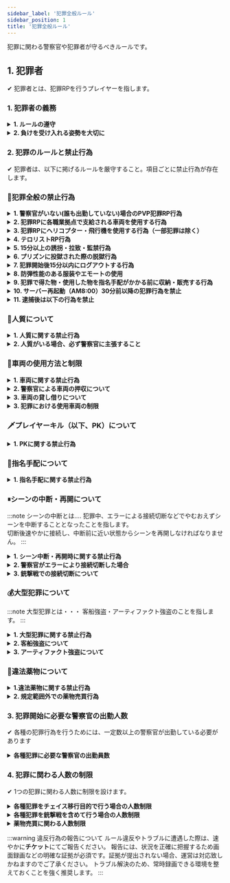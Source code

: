 ```yaml
---
sidebar_label: '犯罪全般ルール'
sidebar_position: 1
title: '犯罪全般ルール'
---
```


犯罪に関わる警察官や犯罪者が守るべきルールです。


## 1. 犯罪者
✔ 犯罪者とは、犯罪RPを行うプレイヤーを指します。

### 1. 犯罪者の義務

<details>
<summary><strong>1. ルールの遵守</strong></summary>
<div>
以下に記載するルールは、RPにおける整合性を保ち、他プレイヤーのRPを尊重するために必要不可欠なものです。<br/>
すべてのプレイヤーが円滑にプレイできるよう、必ず遵守してください。
</div>
</details>

<details>
<summary><strong>2. 負けを受け入れる姿勢を大切に</strong></summary>
<div>
犯罪RPを行う以上、警察官に捕まったり負けたりする展開もRPの一部と理解し、<br/>
「勝つためのRP」ではなく、「面白いストーリーを作るためのRP」を心がけましょう。
</div>
</details>


### 2. 犯罪のルールと禁止行為
✔ 犯罪者は、以下に掲げるルールを厳守すること。項目ごとに禁止行為が存在します。

### 🚫犯罪全般の禁止行為

<details>
<summary><strong>1. 警察官がいない(誰も出勤していない)場合のPVP犯罪RP行為</strong></summary>
<div>
強盗・誘拐・殺人・プレイヤーから車両を盗むなどの PVP (プレイヤー対プレイヤー) 犯罪行為はできません。
</div>
</details>

<details>
<summary><strong>2. 犯罪RPに各職業拠点で支給される車両を使用する行為</strong></summary>
<div>
タクシーをしながら犯罪をする仲間を探す、指名手配された場合の潜伏場所を探す、逃走ルートを下見する、
といった犯罪準備行為に使用することは可能とします。
</div>
</details>

<details>
<summary><strong>3. 犯罪RPにヘリコプター・飛行機を使用する行為（一部犯罪は除く）</strong></summary>
<div>
客船強盗を除く。
</div>
</details>

<details>
<summary><strong>4. テロリストRP行為</strong></summary>
<div>
非のない一般市民を巻き込む犯罪RPは禁止です。<br/>
現実には起こることがあるかもしれませんが、kogamaiGTAではこれを許可することはありません。
</div>
</details>

<details>
<summary><strong>5. 15分以上の誘拐・拉致・監禁行為</strong></summary>
<div>
</div>
</details>

<details>
<summary><strong>6. プリズンに投獄された際の脱獄行為</strong></summary>
<div>
いかなる理由があったとしても脱獄を禁止します。<br/>
尚、プリズン内でのパルクールの使用は想定外の動作を発生させる恐れがある為、細心の注意を払うこと。<br/>
意図せず使用し、脱獄となった場合でも違反となる場合がありますので十分注意して下さい。
</div>
</details>

<details>
<summary><strong>7. 犯罪開始後15分以内にログアウトする行為</strong></summary>
<div>
ログアウトした場合「永久指名手配」となります。<br/>
※通常指名手配の場合、指名手配時間の半分が経過するまでログアウトすることはできません。<br/>
※永久指名手配中に再度永久指名手配になる行為をした場合、サーバー追放対象となります。<br/>

 :::note 例) 12:00に空き巣を行った。<br/>
 　→指名手配がかからず12:16以降にログアウトは可。<br/>
 　→12:10に「12:40まで」と指名手配がかかった場合、12:25以降にログアウト可。<br/>
 　→指名手配がかからず12:10にログアウトした場合、永久指名手配。
 :::
</div>
</details>

<details>
<summary><strong>8. 防弾性能のある服装やエモートの使用</strong></summary>
<div>
防弾性がある服飾や装飾、エモートは、すべて禁止です。
</div>
</details>

<details>
<summary><strong>9. 犯罪で得た物・使用した物を指名手配がかかる前に収納・販売する行為</strong></summary>
<div>
指名手配通知後に収納・販売すること。
</div>
</details>

<details>
<summary><strong>10. サーバー再起動（AM8:00）30分前以降の犯罪行為を禁止</strong></summary>
<div>
30分前にアナウンスが流れます。それ以降の故意的な犯罪は禁止です。
</div>
</details>

<details>
<summary><strong>11. 逮捕後は以下の行為を禁止</strong></summary>
<div>

 <details>
 <summary><strong>1. 警察官に手錠・連行されている状態で無線などの連絡手段を使用する行為（ボタン連打含む）</strong></summary>
 <div>
 留置所に入れられた際も同様に、無線・スマホ電話の使用を禁止します。
 </div>
 </details>

 <details>
 <summary><strong>2. 警察署内でパルクールを使用する行為</strong></summary>
 <div>
 建物をすり抜ける可能性があり、意図していなくてもグリッチ行為として違反とみなさますのでご注意ください。
 </div>
 </details>

 <details>
 <summary><strong>3.留置所内で、殴り・武器などを使用する行為</strong></summary>
 <div>
 必要な場合は警察官の許可を得ること。
 </div>
 </details>

</div>
</details>


### 🧍人質について
<details>
<summary><strong>1. 人質に関する禁止行為</strong></summary>
<div>

<details>
<summary><strong>1. 談合・買収した人間を人質と偽装する行為</strong></summary>
<div>
犯罪経験の有無は問いませんが、以前共犯となった事件簿が発見された場合人質とみなされない場合があります。<br/>
※警察事件簿にて全て記録されています。
</div>
</details>

<details>
<summary><strong>2. 警察官との人質解放交渉が終わる前に逃走する行為</strong></summary>
<div>
人質の解放条件として警察官へ一定程度の要求を行うことができます。どの程度の要求を呑むかはその場の警察官が判断します。<br/>
原則2種類要求することができ、指名手配中は1種類のみとなります。条件の一部例は以下の通りです。<br/>

<ul>
  <li>チェイス開始後、1分間警察ヘリコプターで追跡させない</li>
  <li>チェイス開始後、車両からのアタックを1分禁止させる</li>
  <li>チェイス開始後、発砲を1分禁止させる</li>
  <li>チェイス開始後、アタック・発砲を30秒禁止させる</li>
  <li>スパイク・ゲートの使用を禁止させる</li>
</ul>

</div>
</details>

<details>
<summary><strong>3. 人質解放交渉中に発砲（威嚇射撃含む）また、警察官を殺す行為は禁止</strong></summary>
<div>
交渉後のチェイス中に、逃げる手段として発砲することは可能。
</div>
</details>

</div>
</details>

<details>
<summary><strong>2. 人質がいる場合、必ず警察官に主張すること</strong></summary>
<div>
警察官が監視カメラや現場の状況を確認した際に、人質が見える位置にいない場合、人質がいないと判断されます。<br/>
人質をとっていない場合、警察官は実銃での制圧を行います。<br/>
全ての犯罪において、1人で行い人質をとる場合は警察官が到着する前に人質に銃を向けて待機し、<br/>
到着した警察官に対し「人質がいる・はいってくるな」などの脅し文言を必ず発言すること。
</div>
</details>

### 🚗車両の使用方法と制限

<details>
<summary><strong>1. 車両に関する禁止行為</strong></summary>
<div>
車両で建物の入口等をふさぐ行為<br/>
犯罪に使用した車両を、警察官に押収される、または指名手配時間が終了する前に車庫へしまう行為<br/>
徒歩状態の相手に対し、意図して車両を使って殺害する（以下、VPK）行為<br/>
VPKから犯罪を開始する行為
</div>
</details>

<details>
<summary><strong>2. 警察官による車両の押収について</strong></summary>
<div>
押収された車両が時間制限により取り出せない場合、警察官へ連絡し$100,000支払うことですぐに出庫することが可能です。
</div>
</details>

<details>
<summary><strong>3. 車両の貸し借りについて</strong></summary>
<div>
犯罪に使用された車両の持ち主は、犯人に盗難された場合を除き原則共犯とみなされます。
</div>
</details>

<details>
<summary><strong>3. 犯罪における使用車両の制限</strong></summary>
<div>
Virtue・Powersurge・Shinobi・Shinobi Outlaw・Hakuchou Dragは１犯罪につき１台のみ使用可能です。
</div>
</details>

### 🗡️プレイヤーキル（以下、PK）について
<details>
<summary><strong>1. PKに関する禁止行為</strong></summary>
<div>

<details>
<summary><strong>1. 殺す意思や意図を伝えずにPKする行為</strong></summary>
<div>
原則「以前伝えた」などは認められない。「毎回」意思や意図の伝達が必要です。<br/>
試し撃ちをしたかった・何となく視界に入ったから・嫌がらせ目的・PKしてみたかった、等に類似する物は全て理由にはなりません。<br/>
反撃・返り討ちにする場合も同様です。
</div>
</details>

<details>
<summary><strong>2. 同じプレイヤーを何度も殺し続ける行為</strong></summary>
<div>
理由があっても、PKはワンシーンにつき原則１回までとすること。
</div>
</details>

<details>
<summary><strong>3. 犯罪シーンが開始していない状態で警察官をPKする行為</strong></summary>
<div>
警官に呼び止められた際、自身に対して不利益な条件を突き付けられ、口頭で断ったが尚警官が引かなかった場合に殺害可能とします。<br/>
「以前捕まった」「この警察官が嫌いだから」などの理由で殺害することはできません。<br/>
犯罪後の逃走中、指名手配中は犯罪シーン中となる為例外です。
</div>
</details>

</div>
</details>

### 🔎指名手配について
<details>
<summary><strong>1. 指名手配に関する禁止行為</strong></summary>
<div>

<details>
<summary><strong>1. 指名手配時間が半分を過ぎる前にログアウトする行為</strong></summary>
<div>
指名手配時間が半分を過ぎた場合、一時ログアウトが可能です。時間終了後にログインしても問題ありません。
</div>
</details>

<details>
<summary><strong>2. 密閉された建物へ侵入・隠れる行為</strong></summary>
<div>
立体駐車場・地下通路/線路を除く、四方を囲まれ全方位どこからみても目視できない空間へ入り、指名手配時間をやり過ごす行為は禁止です。<br/>
修理のため整備工場へ入る・食料調達のために飲食店へ入る等、一時的に必要な作業のために入ることは可能。作業が終わり次第速やかに出ること。
</div>
</details>

<details>
<summary><strong>3. 海上に逃げる行為</strong></summary>
<div>
例外として海上に関係する強盗の場合、一時的に海への逃走は可能ですが指名手配がかけられた後速やかに陸地に戻ること。
</div>
</details>

</div>
</details>

###  ⏸シーンの中断・再開について
:::note シーンの中断とは….
犯罪中、エラーによる接続切断などでやむおえずシーンを中断することとなったことを指します。<br/>
切断後速やかに接続し、中断前に近い状態からシーンを再開しなければなりません。
:::

<details>
<summary><strong>1. シーン中断・再開時に関する禁止行為</strong></summary>
<div>

<details>
<summary><strong>1. 意図的に時間を置いてからログインする行為</strong></summary>
<div>
</div>
</details>

<details>
<summary><strong>2. チェイス中にシーンが中断し復帰後、警察官からの発砲がない状態で銃撃に切り替える行為</strong></summary>
<div>
</div>
</details>

<details>
<summary><strong>3. 復帰後、警察官を騙し隙をついて逃走する行為</strong></summary>
<div>
復帰した際、警察官がおらず再逃走が可能であればそのままシーンを再開することは可能です。
</div>
</details>


<details>
<summary><strong>4. その他、エラー落ちを逆手に取って有利になるよう立ち回る行為</strong></summary>
<div>
</div>
</details>

</div>
</details>

<details>
<summary><strong>2. 警察官がエラーにより接続切断した場合</strong></summary>
<div>
以下の状態で警察官が接続切断した際に周りに他の警察官がいない場合、切断した警察官が復帰するまでシーンを中断してください。<br/>
ほう助など第三者が関わることはできません。
<ui>
  <li>手錠をかけようとした際</li>
  <li>護送しようとした際</li>
  <li>護送状態、および手錠をされパトカーに乗せられていた際</li>
</ui>
</div>
</details>

<details>
<summary><strong>3. 銃撃戦での接続切断について</strong></summary>
<div>
銃撃戦を伴う犯罪にて、銃撃戦中にエラーにより接続切断が発生した場合、そのプレイヤーは死亡判定となり戦闘への復帰や逃走をすることはできません。<br/>
再接続後、手を挙げてその場で待機してください。警察官に見つからなかった場合であっても逃走せず自首してください。
</div>
</details>


### 💰大型犯罪について
:::note 大型犯罪とは・・・
客船強盗・アーティファクト強盗のことを指します。
:::

<details>
<summary><strong>1. 大型犯罪に関する禁止行為</strong></summary>
<div>

<details>
<summary><strong>1. ギャングメンバー以外のみで大型犯罪をする行為</strong></summary>
<div>
ギャングに属したメンバーが、傭兵として別ギャングメンバー、半グレを雇う事は可能。
</div>
</details>

<details>
<summary><strong>2. 大型専用戦闘服を着用せずに大型犯罪をする行為</strong></summary>
<div>
各ギャング、大型専用の戦闘服を作ること。（完成した戦闘服は警察が写真を撮り共有します。）<br/>
傭兵を雇う場合は、各ギャングが定めた戦闘服を着用し行うこと。
</div>
</details>

<details>
<summary><strong>3. 大型犯罪の指名手配中に服を着替える行為</strong></summary>
<div>
</div>
</details>

</div>
</details>

<details>
<summary><strong>2. 客船強盗について</strong></summary>
<div>
警察官が6人以上かつ、救急隊が1人以上出勤している場合に開始可能とする。※「受注」ではなく「開始」です。<br/>
アーティファクト・現金は必ず全て盗ること。<br/>

殲滅戦中、客船から海へ落下した場合、そのプレイヤーは死亡判定となります。船尾にて手を挙げて待機してください。<br/>
逃走は、船・車(2台まで：台数制限内で乗り換え可)・ヘリコプター(1台まで)のみ使用可能です。<br/>
※逃走開始タイミングは警察車両（船・ヘリ含む）が視認でき次第可能となります。
</div>
</details>

<details>
<summary><strong>3. アーティファクト強盗について</strong></summary>
<div>
警察官が6人以上かつ、救急隊が1人以上出勤している場合に開始可能とする。※「受注」ではなく「開始」です。<br/>
アーティファクト強盗において以下の行為を禁止します。<br/>
<ui>
  <li>ドライブバイ(車両に乗った状態で銃を撃つ行為)</li>
  <li>航空機の使用</li>
  <li>海上への逃走</li>
  <li>赤枠範囲(画像)から出た後の再侵入</li>
  <li>緑高速道路からの撃ちおろし・陣取り</li>
</ui>
</div>
</details>


### 🌿違法薬物について
<details>
<summary><strong>1.違法薬物に関する禁止行為</strong></summary>
<div>

<details>
<summary><strong>1. 中型以上の強盗犯罪発生時の薬物売買行為</strong></summary>
<div>
中型以上の強盗犯罪とは、空き巣・店舗強盗以外の強盗系犯罪のことを指します。
</div>
</details>

</div>
</details>

<details>
<summary><strong>2. 規定範囲外での薬物売買行為</strong></summary>
<div>
以下の場所・対象への薬物売買は禁止です。
 <ul>
   <li>街中(6000～9000)以外の場所（下記画像参照）</li>
   <li>ギャングの島以外の場所（下記画像参照）</li>
   <li>地下や屋内のNPCへの売買</li>
 </ul>
<img src="https://gta-media.kogamai.com/image%2F6a630e6a20c57732.png" width="50%" />
</div>
</details>


### 3. 犯罪開始に必要な警察官の出勤人数
✔ 各種の犯罪行為を行うためには、一定数以上の警察官が出勤している必要があります

<details>
<summary><strong>各種犯罪に必要な警察官の出勤員数</strong></summary>
<div>


<table>
  <thead>
    <tr>
      <th scope="col">犯罪（罪状）</th>
      <th scope="col">警察官の出勤人数</th>
    </tr>
  </thead>
  <tbody>
    <tr>
      <th scope="row">空き巣</th>
      <td><center>2人</center></td>
    </tr>
    <tr>
      <th scope="row">ATM強盗</th>
      <td><center>2人</center></td>
    </tr>
    <tr>
      <th scope="row">店舗強盗</th>
      <td><center>3人</center></td>
    </tr>
    <tr>
      <th scope="row">ヴァンジェリコ宝石強盗</th>
      <td><center>4人</center></td>
    </tr>
    <tr>
      <th scope="row">軍事物資輸送車両強盗</th>
      <td><center>4人</center></td>
    </tr>
    <tr>
      <th scope="row">フリーサ銀行強盗</th>
      <td><center>5人</center></td>
    </tr>
    <tr>
      <th scope="row">【大型】客船強盗</th>
      <td><center>6人</center></td>
    </tr>
    <tr>
      <th scope="row">【大型】アーティファクト強盗</th>
      <td><center>6人</center></td>
    </tr>
    <tr>
      <th scope="row">薬物売買(市民)</th>
      <td><center>4人</center></td>
    </tr>
    <tr>
      <th scope="row">薬物売買(売人)</th>
      <td><center>3人</center></td>
    </tr>
  </tbody>
</table>

</div>
</details>

### 4. 犯罪に関わる人数の制限
✔ 1つの犯罪に関わる人数に制限を設けます。

<details>
<summary><strong>各種犯罪をチェイス移行目的で行う場合の人数制限</strong></summary>
<div>

<table>
  <thead>
    <tr>
      <th scope="col">犯罪（罪状）</th>
      <th scope="col">犯罪者</th>
    </tr>
  </thead>
  <tbody>
    <tr>
      <th scope="row">空き巣</th>
      <td><center>1～2人</center></td>
    </tr>
    <tr>
      <th scope="row">ATM強盗</th>
      <td><center>1～2人</center></td>
    </tr>
    <tr>
      <th scope="row">店舗強盗</th>
      <td><center>1～2人</center></td>
    </tr>
    <tr>
      <th scope="row">ヴァンジェリコ宝石強盗</th>
      <td><center>1～2人</center></td>
    </tr>
    <tr>
      <th scope="row">フリーサ銀行強盗</th>
      <td><center>1～2人</center></td>
    </tr>
    <tr>
      <th scope="row">軍事物資輸送車両強盗</th>
      <td><center>1～3人</center></td>
    </tr>
    <tr>
      <th scope="row">【大型】客船強盗</th>
      <td><center>2～4人</center></td>
    </tr>
    <tr>
      <th scope="row">【大型】アーティファクト強盗</th>
      <td><center>2～4人</center></td>
    </tr>
  </tbody>
</table>

※逃走ほう助は表記の人数に含まれます。
</div>
</details>

<details>
<summary><strong>各種犯罪を銃撃戦を含めて行う場合の人数制限</strong></summary>
<div>

<table>
  <thead>
    <tr>
      <th scope="col">犯罪（罪状）</th>
      <th scope="col">犯罪者</th>
      <th scope="col">警察官</th>
    </tr>
  </thead>
  <tbody>
    <tr>
      <th scope="row">空き巣</th>
      <td><center>1～2人</center></td>
      <td><center>2～6人</center></td>
    </tr>
    <tr>
      <th scope="row">ATM強盗</th>
      <td><center>1～2人</center></td>
      <td><center>2～4人</center></td>
    </tr>
    <tr>
      <th scope="row">店舗強盗</th>
      <td><center>1～3人</center></td>
      <td><center>2～6人</center></td>
    </tr>
    <tr>
      <th scope="row">ヴァンジェリコ宝石強盗</th>
      <td><center>1～4人</center></td>
      <td><center>4～8人</center></td>
    </tr>
    <tr>
      <th scope="row">フリーサ銀行強盗</th>
      <td><center>1～5人</center></td>
      <td><center>4～10人</center></td>
    </tr>
    <tr>
      <th scope="row">軍事物資輸送車両強盗</th>
      <td><center>1～3人</center></td>
      <td><center>4～6人</center></td>
    </tr>
    <tr>
      <th scope="row">【大型】客船強盗</th>
      <td><center>2～4人</center></td>
      <td><center>1～2人</center></td>
    </tr>
    <tr>
      <th scope="row">【大型】アーティファクト強盗</th>
      <td><center>2～4人</center></td>
      <td><center>6～8人</center></td>
    </tr>
  </tbody>
</table>

※逃走ほう助は表記の人数に含まれます。<br/>
※人数を超過して行いたい場合、事前に警察官へ相談してください。<br/>
　ただし、嫌がらせ目的や悪質と判断された場合は、警察官から許可されていたとしても人数超過違反となる可能性があります。<br/>
※現場の監視カメラが壊されていた場合、警察官は銃撃戦を想定して出動します。
</div>
</details>

<details>
<summary><strong>薬物売買に関わる人数制限</strong></summary>
<div>

<table>
  <thead>
    <tr>
      <th scope="col">犯罪（罪状）</th>
      <th scope="col">犯罪者</th>
      <th scope="col">警察官</th>
    </tr>
  </thead>
  <tbody>
    <tr>
      <th scope="row">薬物売買</th>
      <td><center>1～3人</center></td>
      <td><center>1～6人</center></td>
    </tr>
  </tbody>
</table>

※警察官は薬物売買通報で急行した際、現場敷地内にいる市民に向けて実銃での先撃ちが許可されています。
</div>
</details>

:::warning 違反行為の報告について
ルール違反やトラブルに遭遇した際は、速やかに<strong>チケット</strong>にてご報告ください。
報告には、状況を正確に把握するため画面録画などの明確な証拠が必須です。証拠が提出されない場合、運営は対応致しかねますのでご了承ください。
トラブル解決のため、常時録画できる環境を整えておくことを強く推奨します。
:::